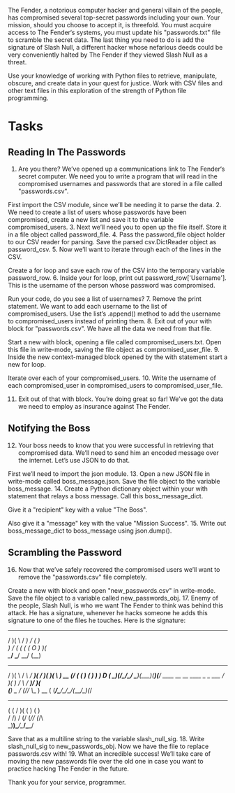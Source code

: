 The Fender, a notorious computer hacker and general villain of the people, has compromised several top-secret passwords including your own. Your mission, should you choose to accept it, is threefold. You must acquire access to The Fender‘s systems, you must update his "passwords.txt" file to scramble the secret data. The last thing you need to do is add the signature of Slash Null, a different hacker whose nefarious deeds could be very conveniently halted by The Fender if they viewed Slash Null as a threat.

Use your knowledge of working with Python files to retrieve, manipulate, obscure, and create data in your quest for justice. Work with CSV files and other text files in this exploration of the strength of Python file programming.

# Tasks
## Reading In The Passwords

1. Are you there? We’ve opened up a communications link to The Fender‘s secret computer. We need you to write a program that will read in the compromised usernames and passwords that are stored in a file called "passwords.csv".

First import the CSV module, since we’ll be needing it to parse the data.
2. We need to create a list of users whose passwords have been compromised, create a new list and save it to the variable compromised_users.
3. Next we’ll need you to open up the file itself. Store it in a file object called password_file.
4. Pass the password_file object holder to our CSV reader for parsing. Save the parsed csv.DictReader object as password_csv.
5. Now we’ll want to iterate through each of the lines in the CSV.

Create a for loop and save each row of the CSV into the temporary variable password_row.
6. Inside your for loop, print out password_row['Username']. This is the username of the person whose password was compromised.

Run your code, do you see a list of usernames?
7. Remove the print statement. We want to add each username to the list of compromised_users. Use the list’s .append() method to add the username to compromised_users instead of printing them.
8. Exit out of your with block for "passwords.csv". We have all the data we need from that file.

Start a new with block, opening a file called compromised_users.txt. Open this file in write-mode, saving the file object as compromised_user_file.
9. Inside the new context-managed block opened by the with statement start a new for loop.

Iterate over each of your compromised_users.
10. Write the username of each compromised_user in compromised_users to compromised_user_file.

11. Exit out of that with block. You’re doing great so far! We’ve got the data we need to employ as insurance against The Fender.

## Notifying the Boss

12. Your boss needs to know that you were successful in retrieving that compromised data. We’ll need to send him an encoded message over the internet. Let’s use JSON to do that.

First we’ll need to import the json module.
13. Open a new JSON file in write-mode called boss_message.json. Save the file object to the variable boss_message.
14. Create a Python dictionary object within your with statement that relays a boss message. Call this boss_message_dict.

Give it a "recipient" key with a value "The Boss".

Also give it a "message" key with the value "Mission Success".
15. Write out boss_message_dict to boss_message using json.dump().

## Scrambling the Password

16. Now that we’ve safely recovered the compromised users we’ll want to remove the "passwords.csv" file completely.

Create a new with block and open "new_passwords.csv" in write-mode. Save the file object to a variable called new_passwords_obj.
17. Enemy of the people, Slash Null, is who we want The Fender to think was behind this attack. He has a signature, whenever he hacks someone he adds this signature to one of the files he touches. Here is the signature:

 _  _     ___   __  ____             
/ )( \   / __) /  \(_  _)            
) \/ (  ( (_ \(  O ) )(              
\____/   \___/ \__/ (__)             
 _  _   __    ___  __ _  ____  ____  
/ )( \ / _\  / __)(  / )(  __)(    \ 
) __ (/    \( (__  )  (  ) _)  ) D ( 
\_)(_/\_/\_/ \___)(__\_)(____)(____/ 
        ____  __     __   ____  _  _ 
 ___   / ___)(  )   / _\ / ___)/ )( \
(___)  \___ \/ (_/\/    \\___ \) __ (
       (____/\____/\_/\_/(____/\_)(_/
 __ _  _  _  __    __                
(  ( \/ )( \(  )  (  )               
/    /) \/ (/ (_/\/ (_/\             
\_)__)\____/\____/\____/

Save that as a multiline string to the variable slash_null_sig.
18. Write slash_null_sig to new_passwords_obj. Now we have the file to replace passwords.csv with!
19. What an incredible success! We’ll take care of moving the new passwords file over the old one in case you want to practice hacking The Fender in the future.

Thank you for your service, programmer.
